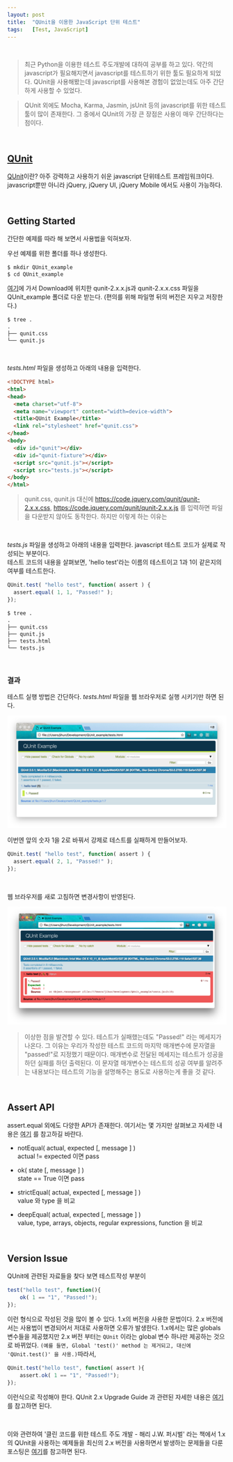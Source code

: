 ```yaml
---
layout: post
title:  "QUnit을 이용한 JavaScript 단위 테스트"
tags:   [Test, JavaScript]
---
```


<br>  

> 최근 Python을 이용한 테스트 주도개발에 대하여 공부를 하고 있다. 약간의 javascript가 필요해지면서 javascript를 테스트하기 위한 툴도 필요하게 되었다. QUnit을 사용해봤는데 javascript를 사용해본 경험이 없었는데도 아주 간단하게 사용할 수 있었다.  

> QUnit 외에도 Mocha, Karma, Jasmin, jsUnit 등의 javascript를 위한 테스트 툴이 많이 존재한다. 그 중에서 QUnit의 가장 큰 장점은 사용이 매우 간단하다는 점이다.  

<br>  

## [QUnit](https://qunitjs.com/)   

[QUnit](https://qunitjs.com/)이란? 아주 강력하고 사용하기 쉬운 javascript 단위테스트 프레임워크이다. javascript뿐만 아니라 jQuery, jQuery UI, jQuery Mobile 에서도 사용이 가능하다.


<br>  

## Getting Started  

간단한 예제를 따라 해 보면서 사용법을 익혀보자.  

우선 예제를 위한 폴더를 하나 생성한다.  

```
$ mkdir QUnit_example
$ cd QUnit_example
```  

[여기](https://qunitjs.com/)에 가서 Download에 위치한 qunit-2.x.x.js과 qunit-2.x.x.css 파일을 QUnit_example 폴더로 다운 받는다. (편의를 위해 파일명 뒤의 버전은 지우고 저장한다.)

```
$ tree .
.
├── qunit.css
└── qunit.js
```  

<br>  

_tests.html_ 파일을 생성하고 아래의 내용을 입력한다.  

```html
<!DOCTYPE html>
<html>
<head>
  <meta charset="utf-8">
  <meta name="viewport" content="width=device-width">
  <title>QUnit Example</title>
  <link rel="stylesheet" href="qunit.css">
</head>
<body>
  <div id="qunit"></div>
  <div id="qunit-fixture"></div>
  <script src="qunit.js"></script>
  <script src="tests.js"></script>
</body>
</html>
```   

> qunit.css, qunit.js 대신에 https://code.jquery.com/qunit/qunit-2.x.x.css, https://code.jquery.com/qunit/qunit-2.x.x.js 를 입력하면 파일을 다운받지 않아도 동작한다. 하지만 이렇게 하는 이유는

<br>  

_tests.js_ 파일을 생성하고 아래의 내용을 입력한다. javascript 테스트 코드가 실제로 작성되는 부분이다.  
테스트 코드의 내용을 살펴보면, 'hello test'라는 이름의 테스트이고 1과 1이 같은지의 여부를 테스트한다.  

```javascript
QUnit.test( "hello test", function( assert ) {
  assert.equal( 1, 1, "Passed!" );
});
```  

```
$ tree .
.
├── qunit.css
├── qunit.js
├── tests.html
└── tests.js
```  

<br>  

### 결과  

테스트 실행 방법은 간단하다. _tests.html_ 파일을 웹 브라우저로 실행 시키기만 하면 된다.  

![result](/images/qunit/result_pass.png)  

이번엔 앞의 숫자 1을 2로 바꿔서 강제로 테스트를 실패하게 만들어보자.  

```javascript
QUnit.test( "hello test", function( assert ) {
  assert.equal( 2, 1, "Passed!" );
});
```  

<br>  

웹 브라우저를 새로 고침하면 변경사항이 반영된다.  

![result](/images/qunit/result_fail.png)    

> 이상한 점을 발견할 수 있다. 테스트가 실패했는데도 "Passed!" 라는 메세지가 나온다. 그 이유는 우리가 작성한 테스트 코드의 마지막 매개변수에 문자열을 "passed!"로 지정했기 때문이다. 매개변수로 전달된 메세지는 테스트가 성공을 하던 실패를 하던 출력된다.
이 문자열 매개변수는 테스트의 성공 여부를 알려주는 내용보다는 테스트의 기능을 설명해주는 용도로 사용하는게 좋을 것 같다.  

<br>  

## Assert API  

assert.equal 외에도 다양한 API가 존재한다. 여기서는 몇 가지만 살펴보고 자세한 내용은 [여기]( http://api.qunitjs.com/category/assert/) 를 참고하길 바란다.

- notEqual( actual, expected [, message ] )  
actual != expected 이면 pass  

- ok( state [, message ] )  
state == True 이면 pass  

- strictEqual( actual, expected [, message ] )   
value 와 type 을 비교  

- deepEqual( actual, expected [, message ] )  
value, type, arrays, objects, regular expressions, function 을 비교   

<br>  

## Version Issue  

QUnit에 관련된 자료들을 찾다 보면 테스트작성 부분이  

```javascript
test("hello test", function(){
	ok( 1 == "1", "Passed!");
});
```  

이런 형식으로 작성된 것을 많이 볼 수 있다. 1.x의 버전을 사용한 문법이다. 2.x 버전에서는 사용법이 변경되어서 저대로 사용하면 오류가 발생한다. 1.x에서는 많은 globals 변수들을 제공했지만 2.x 버전 부터는 `QUnit` 이라는 global 변수 하나만 제공하는 것으로 바뀌었다. `(예를 들면, Global 'test()' method 는 제거되고, 대신에 'QUnit.test()' 을 사용.)`따라서,  

```javascript
QUnit.test("hello test", function( assert ){
	assert.ok( 1 == "1", "Passed!");
});
```  

이런식으로 작성해야 한다.
QUnit 2.x Upgrade Guide 과 관련된 자세한 내용은 [여기](http://qunitjs.com/upgrade-guide-2.x/)를 참고하면 된다.   

<br>  

이와 관련하여 '클린 코드를 위한 테스트 주도 개발 - 해리 J.W. 퍼시벌' 라는 책에서 1.x의 QUnit을 사용하는 예제들을 최신의 2.x 버전을 사용하면서 발생하는 문제들을 다룬 포스팅은 [여기](https://cjh5414.github.io/cleancode-QUnit/)를 참고하면 된다.  
